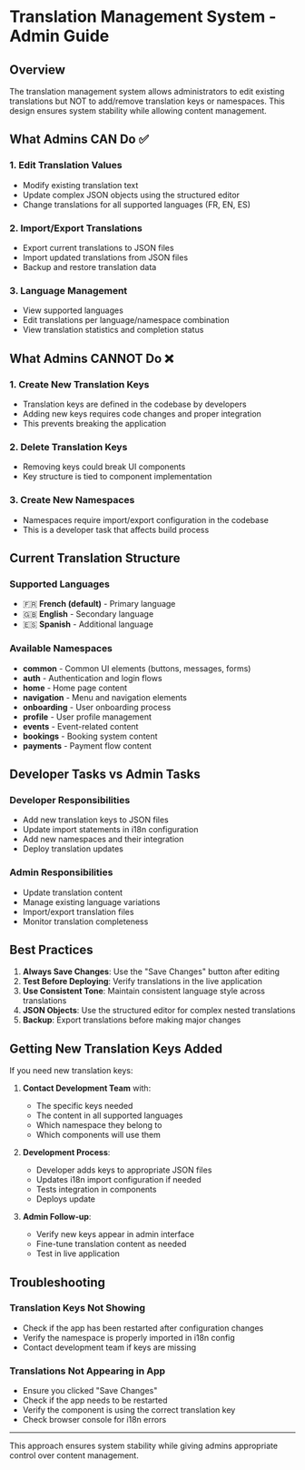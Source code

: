 # Translation Management System - Admin Guide

## Overview
The translation management system allows administrators to edit existing translations but NOT to add/remove translation keys or namespaces. This design ensures system stability while allowing content management.

## What Admins CAN Do ✅

### 1. Edit Translation Values
- Modify existing translation text
- Update complex JSON objects using the structured editor
- Change translations for all supported languages (FR, EN, ES)

### 2. Import/Export Translations
- Export current translations to JSON files
- Import updated translations from JSON files
- Backup and restore translation data

### 3. Language Management
- View supported languages
- Edit translations per language/namespace combination
- View translation statistics and completion status

## What Admins CANNOT Do ❌

### 1. Create New Translation Keys
- Translation keys are defined in the codebase by developers
- Adding new keys requires code changes and proper integration
- This prevents breaking the application

### 2. Delete Translation Keys
- Removing keys could break UI components
- Key structure is tied to component implementation

### 3. Create New Namespaces
- Namespaces require import/export configuration in the codebase
- This is a developer task that affects build process

## Current Translation Structure

### Supported Languages
- 🇫🇷 **French (default)** - Primary language
- 🇬🇧 **English** - Secondary language
- 🇪🇸 **Spanish** - Additional language

### Available Namespaces
- **common** - Common UI elements (buttons, messages, forms)
- **auth** - Authentication and login flows
- **home** - Home page content
- **navigation** - Menu and navigation elements
- **onboarding** - User onboarding process
- **profile** - User profile management
- **events** - Event-related content
- **bookings** - Booking system content
- **payments** - Payment flow content

## Developer Tasks vs Admin Tasks

### Developer Responsibilities
- Add new translation keys to JSON files
- Update import statements in i18n configuration
- Add new namespaces and their integration
- Deploy translation updates

### Admin Responsibilities
- Update translation content
- Manage existing language variations
- Import/export translation files
- Monitor translation completeness

## Best Practices

1. **Always Save Changes**: Use the "Save Changes" button after editing
2. **Test Before Deploying**: Verify translations in the live application
3. **Use Consistent Tone**: Maintain consistent language style across translations
4. **JSON Objects**: Use the structured editor for complex nested translations
5. **Backup**: Export translations before making major changes

## Getting New Translation Keys Added

If you need new translation keys:

1. **Contact Development Team** with:
   - The specific keys needed
   - The content in all supported languages
   - Which namespace they belong to
   - Which components will use them

2. **Development Process**:
   - Developer adds keys to appropriate JSON files
   - Updates i18n import configuration if needed
   - Tests integration in components
   - Deploys update

3. **Admin Follow-up**:
   - Verify new keys appear in admin interface
   - Fine-tune translation content as needed
   - Test in live application

## Troubleshooting

### Translation Keys Not Showing
- Check if the app has been restarted after configuration changes
- Verify the namespace is properly imported in i18n config
- Contact development team if keys are missing

### Translations Not Appearing in App
- Ensure you clicked "Save Changes"
- Check if the app needs to be restarted
- Verify the component is using the correct translation key
- Check browser console for i18n errors

---

This approach ensures system stability while giving admins appropriate control over content management.
